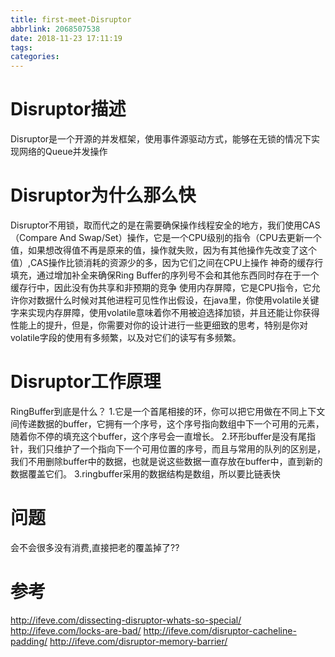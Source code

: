 ```yaml
---
title: first-meet-Disruptor
abbrlink: 2068507538
date: 2018-11-23 17:11:19
tags:
categories:
---
```

# Disruptor描述
Disruptor是一个开源的并发框架，使用事件源驱动方式，能够在无锁的情况下实现网络的Queue并发操作

# Disruptor为什么那么快

Disruptor不用锁，取而代之的是在需要确保操作线程安全的地方，我们使用CAS（Compare And Swap/Set）操作，它是一个CPU级别的指令（CPU去更新一个值，如果想改得值不再是原来的值，操作就失败，因为有其他操作先改变了这个值）,CAS操作比锁消耗的资源少的多，因为它们之间在CPU上操作
神奇的缓存行填充，通过增加补全来确保Ring Buffer的序列号不会和其他东西同时存在于一个缓存行中，因此没有伪共享和非预期的竞争
使用内存屏障，它是CPU指令，它允许你对数据什么时候对其他进程可见性作出假设，在java里，你使用volatile关键字来实现内存屏障，使用volatile意味着你不用被迫选择加锁，并且还能让你获得性能上的提升，但是，你需要对你的设计进行一些更细致的思考，特别是你对volatile字段的使用有多频繁，以及对它们的读写有多频繁。

# Disruptor工作原理

RingBuffer到底是什么？
1.它是一个首尾相接的环，你可以把它用做在不同上下文间传递数据的buffer，它拥有一个序号，这个序号指向数组中下一个可用的元素，随着你不停的填充这个buffer，这个序号会一直增长。
2.环形buffer是没有尾指针，我们只维护了一个指向下一个可用位置的序号，而且与常用的队列的区别是，我们不用删除buffer中的数据，也就是说这些数据一直存放在buffer中，直到新的数据覆盖它们。
3.ringbuffer采用的数据结构是数组，所以要比链表快

# 问题
会不会很多没有消费,直接把老的覆盖掉了??


# 参考
http://ifeve.com/dissecting-disruptor-whats-so-special/
http://ifeve.com/locks-are-bad/
http://ifeve.com/disruptor-cacheline-padding/
http://ifeve.com/disruptor-memory-barrier/